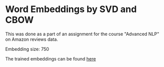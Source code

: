 # Word Embeddings by SVD and CBOW

This was done as a part of an assignment for the course "Advanced NLP" on Amazon reviews data.

Embedding size: 750

The trained embeddings can be found [here](https://iiitaphyd-my.sharepoint.com/:f:/g/personal/sagar_joshi_research_iiit_ac_in/EhdUUO8e4itMmjNf39SKC34BJAEeVaEBFsvShhPkVVfpUA?e=wuTkE7)
